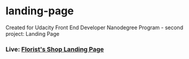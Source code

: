 # landing-page
Created for Udacity Front End Developer Nanodegree Program - second project: Landing Page

### Live: [Florist's Shop Landing Page](https://maknetaro.github.io/landing-page/index.html)
